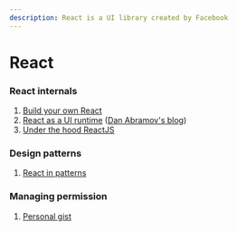 ```yaml
---
description: React is a UI library created by Facebook
---
```


# React

### **React internals**

1. [Build your own React](https://pomb.us/build-your-own-react/)
2. [React as a UI runtime](https://overreacted.io/react-as-a-ui-runtime/) \([Dan Abramov's blog](https://overreacted.io)\)
3. [Under the hood ReactJS](https://bogdan-lyashenko.github.io/Under-the-hood-ReactJS/stack/book/Intro.html)

### Design patterns

1. [React in patterns](https://krasimir.gitbooks.io/react-in-patterns/)

### **Managing permission**

1. [Personal gist](https://gist.github.com/sigfriedCub1990/e3563bac2fca908a1507e036d9f6d85e)



